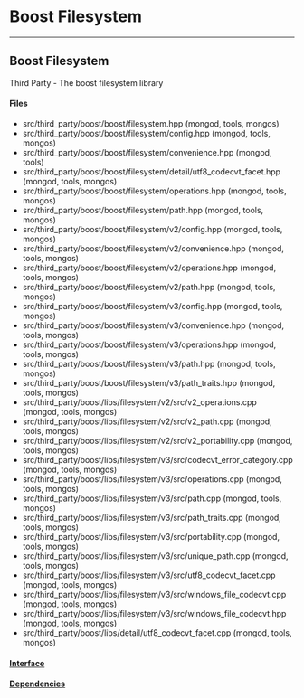 # Boost Filesystem


-------------

## Boost Filesystem
Third Party - The boost filesystem library

#### Files
- src/third\_party/boost/boost/filesystem.hpp   (mongod, tools, mongos)
- src/third\_party/boost/boost/filesystem/config.hpp   (mongod, tools, mongos)
- src/third\_party/boost/boost/filesystem/convenience.hpp   (mongod, tools)
- src/third\_party/boost/boost/filesystem/detail/utf8\_codecvt\_facet.hpp   (mongod, tools, mongos)
- src/third\_party/boost/boost/filesystem/operations.hpp   (mongod, tools, mongos)
- src/third\_party/boost/boost/filesystem/path.hpp   (mongod, tools, mongos)
- src/third\_party/boost/boost/filesystem/v2/config.hpp   (mongod, tools, mongos)
- src/third\_party/boost/boost/filesystem/v2/convenience.hpp   (mongod, tools, mongos)
- src/third\_party/boost/boost/filesystem/v2/operations.hpp   (mongod, tools, mongos)
- src/third\_party/boost/boost/filesystem/v2/path.hpp   (mongod, tools, mongos)
- src/third\_party/boost/boost/filesystem/v3/config.hpp   (mongod, tools, mongos)
- src/third\_party/boost/boost/filesystem/v3/convenience.hpp   (mongod, tools, mongos)
- src/third\_party/boost/boost/filesystem/v3/operations.hpp   (mongod, tools, mongos)
- src/third\_party/boost/boost/filesystem/v3/path.hpp   (mongod, tools, mongos)
- src/third\_party/boost/boost/filesystem/v3/path\_traits.hpp   (mongod, tools, mongos)
- src/third\_party/boost/libs/filesystem/v2/src/v2\_operations.cpp   (mongod, tools, mongos)
- src/third\_party/boost/libs/filesystem/v2/src/v2\_path.cpp   (mongod, tools, mongos)
- src/third\_party/boost/libs/filesystem/v2/src/v2\_portability.cpp   (mongod, tools, mongos)
- src/third\_party/boost/libs/filesystem/v3/src/codecvt\_error\_category.cpp   (mongod, tools, mongos)
- src/third\_party/boost/libs/filesystem/v3/src/operations.cpp   (mongod, tools, mongos)
- src/third\_party/boost/libs/filesystem/v3/src/path.cpp   (mongod, tools, mongos)
- src/third\_party/boost/libs/filesystem/v3/src/path\_traits.cpp   (mongod, tools, mongos)
- src/third\_party/boost/libs/filesystem/v3/src/portability.cpp   (mongod, tools, mongos)
- src/third\_party/boost/libs/filesystem/v3/src/unique\_path.cpp   (mongod, tools, mongos)
- src/third\_party/boost/libs/filesystem/v3/src/utf8\_codecvt\_facet.cpp   (mongod, tools, mongos)
- src/third\_party/boost/libs/filesystem/v3/src/windows\_file\_codecvt.cpp   (mongod, tools, mongos)
- src/third\_party/boost/libs/filesystem/v3/src/windows\_file\_codecvt.hpp   (mongod, tools, mongos)
- src/third\_party/boost/libs/detail/utf8\_codecvt\_facet.cpp   (mongod, tools, mongos)

#### [Interface](interface/0)

#### [Dependencies](dependencies/0)
